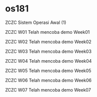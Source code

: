 # os181
ZCZC Sistem Operasi Awal (1) 

ZCZC W01 Telah mencoba demo Week01

ZCZC W02 Telah mencoba demo Week02

ZCZC W03 Telah mencoba demo Week03

ZCZC W04 Telah mencoba demo Week04

ZCZC W05 Telah mencoba demo Week05

ZCZC W06 Telah mencoba demo Week06

ZCZC W07 Telah mencoba demo Week07
